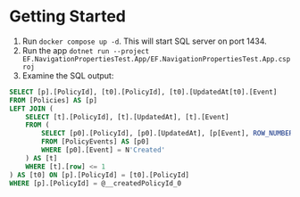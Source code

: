 # Getting Started

1. Run `docker compose up -d`. This will start SQL server on port 1434.
2. Run the app `dotnet run --project EF.NavigationPropertiesTest.App/EF.NavigationPropertiesTest.App.csproj`
3. Examine the SQL output:

```sql
SELECT [p].[PolicyId], [t0].[PolicyId], [t0].[UpdatedAt[t0].[Event]
FROM [Policies] AS [p]
LEFT JOIN (
    SELECT [t].[PolicyId], [t].[UpdatedAt], [t].[Event]
    FROM (
        SELECT [p0].[PolicyId], [p0].[UpdatedAt], [p[Event], ROW_NUMBER() OVER(PARTITION BY [p[PolicyId] ORDER BY [p0].[UpdatedAt] DESC) AS [row]
        FROM [PolicyEvents] AS [p0]
        WHERE [p0].[Event] = N'Created'
    ) AS [t]
    WHERE [t].[row] <= 1
) AS [t0] ON [p].[PolicyId] = [t0].[PolicyId]
WHERE [p].[PolicyId] = @__createdPolicyId_0
```